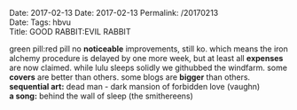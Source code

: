 Date: 2017-02-13
Date: 2017-02-13
Permalink: /20170213  
Date: 
Tags: hbvu  
Title: GOOD RABBIT:EVIL RABBIT  
  
green pill:red pill no **noticeable** improvements, still ko. which means the iron alchemy procedure is delayed by one more week, but at least all **expenses** are now claimed. while lulu sleeps solidly we githubbed the windfarm. some **covers** are better than others. some blogs are **bigger** than others.  
**sequential art:** dead man - dark mansion of forbidden love (vaughn)  
**a song:** behind the wall of sleep (the smithereens)  
